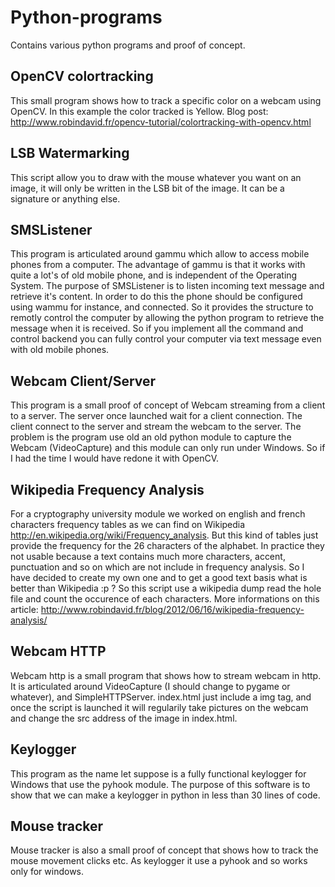 Python-programs
===============

Contains various python programs and proof of concept.

OpenCV colortracking
--------------------

This small program shows how to track a specific color on a webcam using OpenCV.
In this example the color tracked is Yellow.
Blog post: http://www.robindavid.fr/opencv-tutorial/colortracking-with-opencv.html

LSB Watermarking
----------------

This script allow you to draw with the mouse whatever you want on an image, it will only be written in the LSB bit of the image. It can be a signature or anything else.

SMSListener
-----------

This program is articulated around gammu which allow to access mobile phones from a computer.
The advantage of gammu is that it works with quite a lot's of old mobile phone, and is independent of the Operating System.
The purpose of SMSListener is to listen incoming text message and retrieve it's content. In order to do this the phone
should be configured using wammu for instance, and connected. So it provides the structure to remotly control the computer
by allowing the python program to retrieve the message when it is received. So if you implement all the command and control
backend you can fully control your computer via text message even with old mobile phones.


Webcam Client/Server
--------------------

This program is a small proof of concept of Webcam streaming from a client to a server.
The server once launched wait for a client connection. The client connect to the server and stream the webcam to the server.
The problem is the program use old an old python module to capture the Webcam (VideoCapture) and this module can only run under
Windows. So if I had the time I would have redone it with OpenCV.


Wikipedia Frequency Analysis
----------------------------

For a cryptography university module we worked on english and french characters frequency tables as we can find on Wikipedia http://en.wikipedia.org/wiki/Frequency_analysis.
But this kind of tables just provide the frequency for the 26 characters of the alphabet. In practice they not usable because
a text contains much more characters, accent, punctuation and so on which are not include in frequency analysis.
So I have decided to create my own one and to get a good text basis what is better than Wikipedia :p ?
So this script use a wikipedia dump read the hole file and count the occurence of each characters.
More informations on this article:  http://www.robindavid.fr/blog/2012/06/16/wikipedia-frequency-analysis/

Webcam HTTP
-----------

Webcam http is a small program that shows how to stream webcam in http. It is articulated around VideoCapture (I should change to pygame or whatever), and SimpleHTTPServer.
index.html just include a img tag, and once the script is launched it will regularily take pictures on the webcam and change the src address of the image in index.html.

Keylogger
---------

This program as the name let suppose is a fully functional keylogger for Windows that use the pyhook module. The purpose of this software is to show that we can make a keylogger in python in less than 30 lines of code.

Mouse tracker
-------------

Mouse tracker is also a small proof of concept that shows how to track the mouse movement clicks etc. As keylogger it use a pyhook and so works only for windows.
